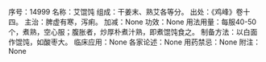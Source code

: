 序号：14999
名称：艾馄饨
组成：干姜末、熟艾各等分。
出处：《鸡峰》卷十四。
主治：脾虚有寒，泻痢。
加减：None
功效：None
用法用量：每服40-50个，煮熟，空心服；腹胀者，炒厚朴煮汁熟，即煮馄饨食之。
制备方法：以白面作馄饨，如酸枣大。
临床应用：None
各家论述：None
用药禁忌：None
附注：None
